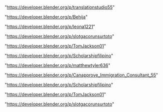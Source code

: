 "https://developer.blender.org/p/translationstudio55"

"https://developer.blender.org/p/Behija"

"https://developer.blender.org/p/leona1221"

"https://developer.blender.org/p/slotgacorunsurtoto"

"https://developer.blender.org/p/TomJackson01"

"https://developer.blender.org/p/Scholarshipfilipino"

 
"https://developer.blender.org/p/matthewtyler636"


"https://developer.blender.org/p/Canapprove_Immigration_Consultant_55"


"https://developer.blender.org/p/Scholarshipfilipino"


"https://developer.blender.org/p/TomJackson01"


"https://developer.blender.org/p/slotgacorunsurtoto"


 
